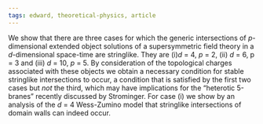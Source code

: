 ```yaml
---
tags: edward, theoretical-physics, article
---
```

We show that there are three cases for which the generic intersections of *p*-dimensional extended object solutions of a supersymmetric field theory in a *d*-dimensional space-time are stringlike. They are (i)*d* = 4, *p* = 2, (ii) *d* = 6, p = 3 and (iii) *d* = 10, *p* = 5. By consideration of the topological charges associated with these objects we obtain a necessary condition for stable stringlike intersections to occur, a condition that is satisfied by the first two cases but *not* the third, which may have implications for the “heterotic 5-branes” recently discussed by Strominger. For case (i) we show by an analysis of the *d* = 4 Wess-Zumino model that stringlike intersections of domain walls can indeed occur.
